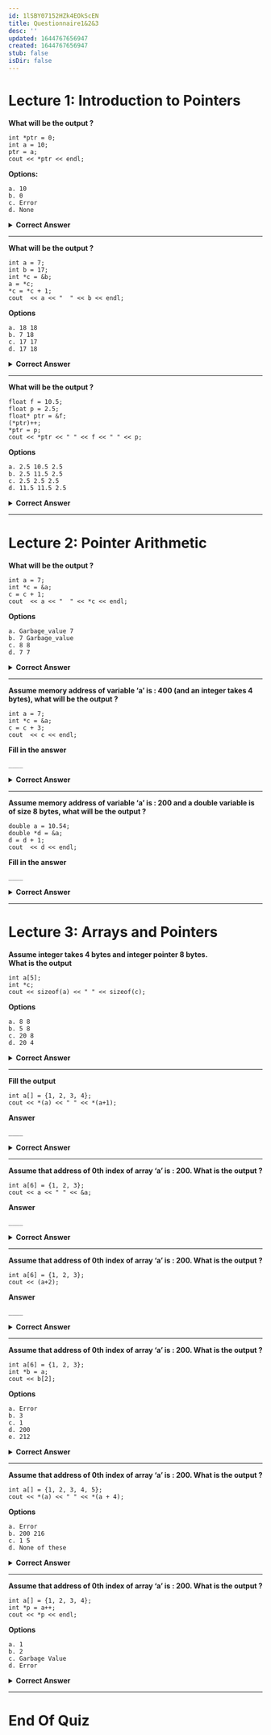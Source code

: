 ```yaml
---
id: 1lSBY07152HZk4EOkScEN
title: Questionnaire1&2&3
desc: ''
updated: 1644767656947
created: 1644767656947
stub: false
isDir: false
---
```

# Lecture 1: Introduction to Pointers

**What will be the output ?**

    int *ptr = 0;
    int a = 10;
    ptr = a;
    cout << *ptr << endl;

**Options:**

    a. 10
    b. 0
    c. Error
    d. None

<details> <summary><strong>Correct Answer</strong></summary>

    Error
    Cannot assign int value to an int*

</details>

---

**What will be the output ?**

    int a = 7;
    int b = 17;
    int *c = &b;
    a = *c;
    *c = *c + 1;
    cout  << a << "  " << b << endl;

**Options**

    a. 18 18
    b. 7 18
    c. 17 17
    d. 17 18

<details> <summary><strong>Correct Answer</strong></summary>

    d. 17 18
    Make a variable map.

</details>

---

**What will be the output ?**

    float f = 10.5;
    float p = 2.5;
    float* ptr = &f;
    (*ptr)++;
    *ptr = p;
    cout << *ptr << " " << f << " " << p;

**Options**

    a. 2.5 10.5 2.5
    b. 2.5 11.5 2.5
    c. 2.5 2.5 2.5
    d. 11.5 11.5 2.5

<details> <summary><strong>Correct Answer</strong></summary>

    c.2.5 2.5 2.5
    Make a variable map.

</details>

---

# Lecture 2: Pointer Arithmetic

**What will be the output ?**

    int a = 7;
    int *c = &a;
    c = c + 1;
    cout  << a << "  " << *c << endl;

**Options**

    a. Garbage_value 7
    b. 7 Garbage_value
    c. 8 8
    d. 7 7

<details> <summary><strong>Correct Answer</strong></summary>

    b. 7 Garbage_value
    Obvious.

</details>

---

**Assume memory address of variable ‘a’ is : 400 (and an integer takes 4 bytes), what will be the output ?**

    int a = 7;
    int *c = &a;
    c = c + 3;
    cout  << c << endl;

**Fill in the answer**

    ____

<details> <summary><strong>Correct Answer</strong></summary>

    412
    400 + 3*4 = 412

</details>

---

**Assume memory address of variable ‘a’ is : 200 and a double variable is of size 8 bytes, what will be the output ?**

    double a = 10.54;
    double *d = &a;
    d = d + 1;
    cout  << d << endl;

**Fill in the answer**

    ____

<details> <summary><strong>Correct Answer</strong></summary>

    208
    200 + 1*8 = 208

</details>

---

# Lecture 3: Arrays and Pointers

**Assume integer takes 4 bytes and integer pointer 8 bytes.**\
**What is the output**

    int a[5];
    int *c;
    cout << sizeof(a) << " " << sizeof(c);

**Options**

    a. 8 8
    b. 5 8
    c. 20 8
    d. 20 4

<details> <summary><strong>Correct Answer</strong></summary>

    c. 20 8
    sizeof(a) = size of the array, sizeof(c) = 8 bytes(pointer size)

</details>

---

**Fill the output**

    int a[] = {1, 2, 3, 4};
    cout << *(a) << " " << *(a+1);

**Answer**

    ____

<details> <summary><strong>Correct Answer</strong></summary>

    c. 1 2
    *a = first element of the array,*(a+1) is the second element

</details>

---

**Assume that address of 0th index of array ‘a’ is : 200. What is the output ?**

    int a[6] = {1, 2, 3};
    cout << a << " " << &a;

**Answer**

    ____

<details> <summary><strong>Correct Answer</strong></summary>

    200 200
    value of 'a' and address of 'a' is the same in case of array names.

</details>

---

**Assume that address of 0th index of array ‘a’ is : 200. What is the output ?**

    int a[6] = {1, 2, 3};
    cout << (a+2);

**Answer**

    ____

<details> <summary><strong>Correct Answer</strong></summary>

    208
    jump = 4, 200 + 2*(4) = 208. Jump is decided based on data type.

</details>

---

**Assume that address of 0th index of array ‘a’ is : 200. What is the output ?**

    int a[6] = {1, 2, 3};
    int *b = a;
    cout << b[2];

**Options**

    a. Error
    b. 3
    c. 1
    d. 200
    e. 212

<details> <summary><strong>Correct Answer</strong></summary>

    b. 3
    b[2] = 3rd element

</details>

---

**Assume that address of 0th index of array ‘a’ is : 200. What is the output ?**

    int a[] = {1, 2, 3, 4, 5};
    cout << *(a) << " " << *(a + 4);

**Options**

    a. Error
    b. 200 216
    c. 1 5
    d. None of these

<details> <summary><strong>Correct Answer</strong></summary>

    b. 1 5
    1st and 5th element

</details>

---

**Assume that address of 0th index of array ‘a’ is : 200. What is the output ?**

    int a[] = {1, 2, 3, 4};
    int *p = a++;
    cout << *p << endl;

**Options**

    a. 1
    b. 2
    c. Garbage Value
    d. Error

<details> <summary><strong>Correct Answer</strong></summary>

    d. Error
    int *p = a is okay, but a = a+1 is invalid, coz it intends to make a change in the symbol table.

</details>

---

# End Of Quiz
